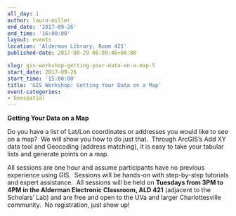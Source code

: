 ```yaml
---
all_day: 1
author: laura-miller
end_date: '2017-09-26'
end_time: '16:00:00'
layout: events
location: 'Alderman Library, Room 421'
published-date: 2017-08-29 06:09:46+00:00

slug: gis-workshop-getting-your-data-on-a-map-5
start_date: 2017-09-26
start_time: '15:00:00'
title: 'GIS Workshop: Getting Your Data on a Map'
event-categories:
- Geospatial
---
```


**Getting Your Data on a Map**

Do you have a list of Lat/Lon coordinates or addresses you would like to see on a map?  We will show you how to do just that.  Through ArcGIS’s Add XY data tool and Geocoding (address matching), it is easy to take your tabular lists and generate points on a map.

All sessions are one hour and assume participants have no previous experience using GIS.  Sessions will be hands-on with step-by-step tutorials and expert assistance.  All sessions will be held on **Tuesdays from 3PM to 4PM in the Alderman Electronic Classroom, ALD 421** (adjacent to the Scholars’ Lab) and are free and open to the UVa and larger Charlottesville community.  No registration, just show up!
